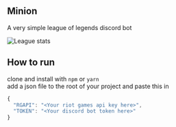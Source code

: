 ## Minion
A very simple league of legends discord bot  

![League stats](https://i.imgur.com/Hsf0BLN.png)  

## How to run
clone and install with ``npm`` or ``yarn``  
add a json file to the root of your project and paste this in  
```javascript
{
  "RGAPI": "<Your riot games api key here>",
  "TOKEN": "<Your discord bot token here>"
}
```